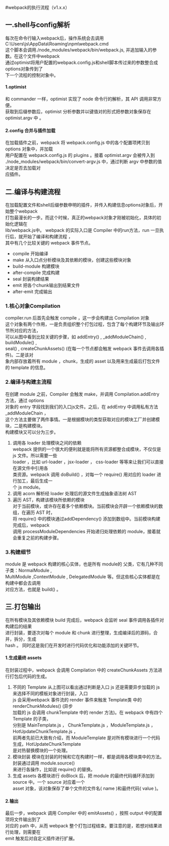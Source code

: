 #webpack的执行流程（v1.x.x）
## 一.shell与config解析  
每次在命令行输入webpack后，操作系统会去调用C:\Users\js\AppData\Roaming\npm\webpack.cmd  
这个脚本会调用./node_modules/webpack/bin/webpack.js, 并追加输入的参数。在这个文件中webpack  
通过optimist将用户配置的webpack.config.js和shell脚本传过来的参数整合成options对象传到了  
下一个流程的控制对象中。
#### 1.optimist
和 commander 一样，optimist 实现了 node 命令行的解析，其 API 调用非常方便。  
获取到后缀参数后，optimist 分析参数并以键值对的形式把参数对象保存在 optimist.argv 中 。
#### 2.config 合并与插件加载
在加载插件之前，webpack 将 webpack.config.js 中的各个配置项拷贝到 options 对象中，并加载  
用户配置在 webpack.config.js 的 plugins 。接着 optimist.argv 会被传入到   
./node_modules/webpack/bin/convert-argv.js 中，通过判断 argv 中参数的值决定是否去加载对  
应插件。 
## 二.编译与构建流程
在加载配置文件和shell后缀参数申明的插件，并传入构建信息options对象后，开始整个webpack  
打包最漫长的一步。而这个时候，真正的webpack对象才刚被初始化，具体的初始化逻辑在  
lib/webpack.js中。
webpack 的实际入口是 Compiler 中的run方法，run 一旦执行后，就开始了编译和构建流程 ，  
其中有几个比较关键的 webpack 事件节点。
* compile 开始编译
* make 从入口点分析模块及其依赖的模块，创建这些模块对象
* build-module 构建模块
* after-compile 完成构建
* seal 封装构建结果
* emit 把各个chunk输出到结果文件
* after-emit 完成输出
### 1.核心对象Compilation
compiler.run 后首先会触发 compile ，这一步会构建出 Compilation 对象  
这个对象有两个作用，一是负责组织整个打包过程，包含了每个构建环节及输出环节所对应的方法，  
可以从图中看到比较关键的步骤，如 addEntry() , _addModuleChain() , buildModule() ,  
seal() , createChunkAssets() (在每一个节点都会触发 webpack 事件去调用各插件)。二是该对  
象内部存放着所有 module ，chunk，生成的 asset 以及用来生成最后打包文件的 template 的信息。
### 2.编译与构建主流程
在创建 module 之前，Compiler 会触发 make，并调用 Compilation.addEntry 方法，通过 options   
对象的 entry 字段找到我们的入口js文件。之后，在 addEntry 中调用私有方法 _addModuleChain ，  
这个方法主要做了两件事情。一是根据模块的类型获取对应的模块工厂并创建模块，二是构建模块。  
构建模块又可以分为三步。
1. 调用各 loader 处理模块之间的依赖  
webpack 提供的一个很大的便利就是能将所有资源都整合成模块，不仅仅是 js 文件。所以需要一些  
loader ，比如 url-loader ，jsx-loader ， css-loader 等等来让我们可以直接在源文件中引用各  
类资源。webpack 调用 doBuild() ，对每一个 require() 用对应的 loader 进行加工，最后生成一  
个 js module。
2. 调用 acorn 解析经 loader 处理后的源文件生成抽象语法树 AST  
3. 遍历 AST，构建该模块所依赖的模块  
对于当前模块，或许存在着多个依赖模块。当前模块会开辟一个依赖模块的数组，在遍历 AST 时，  
将 require() 中的模块通过addDependency() 添加到数组中。当前模块构建完成后，webpack   
调用 processModuleDependencies 开始递归处理依赖的 module，接着就会重复之前的构建步骤。
### 3.构建细节
module 是 webpack 构建的核心实体，也是所有 module的 父类，它有几种不同子类：NormalModule ,  
MultiModule ,ContextModule , DelegatedModule 等。但这些核心实体都是在构建中都会去调用  
对应方法，也就是 build() 。
## 三.打包输出
在所有模块及其依赖模块 build 完成后，webpack 会监听 seal 事件调用各插件对构建后的结果  
进行封装，要逐次对每个 module 和 chunk 进行整理，生成编译后的源码，合并，拆分，生成   
hash 。 同时这是我们在开发时进行代码优化和功能添加的关键环节。
#### 1.生成最终 assets
在封装过程中，webpack 会调用 Compilation 中的 createChunkAssets 方法进行打包后代码的生成。  
1. 不同的 Template
从上图可以看出通过判断是入口 js 还是需要异步加载的 js 来选择不同的模板对象进行封装，入口  
js 会采用webpack 事件流的 render 事件来触发 Template类 中的 renderChunkModules() (异步  
加载的 js 会调用 chunkTemplate 中的 render 方法)。在 webpack 中有四个 Template 的子类，  
分别是 MainTemplate.js ， ChunkTemplate.js ，ModuleTemplate.js ，HotUpdateChunkTemplate.js ，  
前两者先前已大致有介绍，而 ModuleTemplate 是对所有模块进行一个代码生成，HotUpdateChunkTemplate  
是对热替换模块的一个处理。
2. 模块封装
模块在封装的时候和它在构建时一样，都是调用各模块类中的方法。封装通过调用 module.source()   
来进行各操作，比如说 require() 的替换。
3. 生成 assets
各模块进行 doBlock 后，把 module 的最终代码循环添加到 source 中。一个 source 对应着一个   
asset 对象，该对象保存了单个文件的文件名( name )和最终代码( value )。
#### 2.输出
最后一步，webpack 调用 Compiler 中的 emitAssets() ，按照 output 中的配置项将文件输出到了  
对应的 path 中，从而 webpack 整个打包过程结束。要注意的是，若想对结果进行处理，则需要在  
emit 触发后对自定义插件进行扩展。




    
  